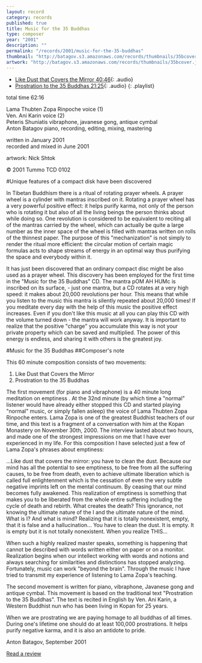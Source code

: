 ```yaml
---
layout: record
category: records
published: true
title: Music for the 35 Buddhas
type: composer
year: "2001"
description: ""
permalink: "/records/2001/music-for-the-35-buddhas"
thumbnail: "http://batagov.s3.amazonaws.com/records/thumbnails/35bcover.jpg"
artwork: "http://batagov.s3.amazonaws.com/records/thumbnails/35bcover.jpg"
---
```


- [Like Dust that Covers the Mirror 40:46](http://batagov.s3.amazonaws.com/records/sounds/dust.mp3){: .audio}
- [Prostration to the 35 Buddhas 21:25](http://batagov.s3.amazonaws.com/records/sounds/prostration.mp3){: .audio}
{: .playlist}

total time 62:16   

Lama Thubten Zopa Rinpoche voice (1)  
Ven. Ani Karin voice (2)  
Peteris Shuniatis vibraphone, javanese gong, antique cymbal  
Anton Batagov piano, recording, editing, mixing, mastering  

written in January 2001  
recorded and mixed in June 2001  

artwork: Nick Shtok   

© 2001 Tummo TCD 0102  

#Unique features of a compact disk have been discovered

In Tibetan Buddhism there is a ritual of rotating prayer wheels. A prayer wheel is a cylinder with mantras inscribed on it. Rotating a prayer wheel has a very powerful positive effect: it helps purify karma, not only of the person who is rotating it but also of all the living beings the person thinks about while doing so. One revolution is considered to be equivalent to reciting all of the mantras carried by the wheel, which can actually be quite a large number as the inner space of the wheel is filled with mantras written on rolls of the thinnest paper. The purpose of this "mechanization" is not simply to render the ritual more efficient: the circular motion of certain magic formulas acts to shape streams of energy in an optimal way thus purifying the space and everybody within it.

It has just been discovered that an ordinary compact disc might be also used as a prayer wheel. This discovery has been employed for the first time in the "Music for the 35 Buddhas" CD. The mantra рOM AH HUMс is inscribed on its surface, - just one mantra, but a CD rotates at a very high speed: it makes about 20,000 revolutions per hour. This means that while you listen to the music this mantra is silently repeated about 20,000 times! If you meditate every day with the help of this music the positive effect increases. Even if you don't like this music at all you can play this CD with the volume turned down - the mantra will work anyway. It is important to realize that the positive "charge" you accumulate this way is not your private property which can be saved and multiplied. The power of this energy is endless, and sharing it with others is the greatest joy.

#Music for the 35 Buddhas
##Composer's note

This 60 minute composition consists of two movements:

1. Like Dust that Covers the Mirror
2. Prostration to the 35 Buddhas

The first movement (for piano and vibraphone) is a 40 minute long meditation on emptiness . At the 32nd minute (by which time a "normal" listener would have already either stopped this CD and started playing "normal" music, or simply fallen asleep) the voice of Lama Thubten Zopa Rinpoche enters. Lama Zopa is one of the greatest Buddhist teachers of our time, and this text is a fragment of a conversation with him at the Kopan Monastery on November 30th, 2000. The interview lasted about two hours, and made one of the strongest impressions on me that I have ever experienced in my life. For this composition I have selected just a few of Lama Zopa's phrases about emptiness:

...Like dust that covers the mirror: you have to clean the dust. Because our mind has all the potential to see emptiness, to be free from all the suffering causes, to be free from death, even to achieve ultimate liberation which is called full enlightenment which is the cessation of even the very subtle negative imprints left on the mental continuum. 
By ceasing that our mind becomes fully awakened.
This realization of emptiness is something that makes you to be
liberated from the whole entire suffering including the cycle of death
and rebirth.
What creates the death? This ignorance, not knowing the ultimate nature
of the I and the ultimate nature of the mind.
What is I?
And what is mind?
Realizing that it is totally nonexistent, empty, that it is false and a
hallucination...
You have to clean the dust.
It is empty.
It is empty but it is not totally nonexistent.
When you realize THIS...

When such a highly realized master speaks, something is happening that cannot be described with words written either on paper or on a monitor. Realization begins when our intellect working with words and notions and always searching for similarities and distinctions has stopped analyzing. Fortunately, music can work "beyond the brain". Through the music I have tried to transmit my experience of listening to Lama Zopa's teaching.

The second movement is written for piano, vibraphone, Javanese gong and antique cymbal. This movement is based on the traditional text "Prostration to the 35 Buddhas". The text is recited in English by Ven. Ani Karin, a Western Buddhist nun who has been living in Kopan for 25 years.

When we are prostrating we are paying homage to all buddhas of all times. During one's lifetime one should do at least 100,000 prostrations. It helps purify negative karma, and it is also an antidote to pride.


Anton Batagov, September 2001

[Read a review](http://www.batagov.com/slova/35buddhas%20review.htm)